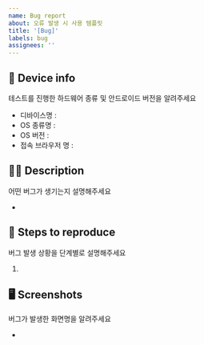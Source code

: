 ```yaml
---
name: Bug report
about: 오류 발생 시 사용 템플릿
title: '[Bug]'
labels: bug
assignees: ''
---
```


## 📱 Device info

테스트를 진행한 하드웨어 종류 및 안드로이드 버전을 알려주세요

- 디바이스명 :
- OS 종류명 :
- OS 버전 :
- 접속 브라우저 명 :

## 🙏🏻 Description

어떤 버그가 생기는지 설명해주세요

-

## 👣 Steps to reproduce

버그 발생 상황을 단계별로 설명해주세요

1.

## 🖥️ Screenshots

버그가 발생한 화면명을 알려주세요

-

